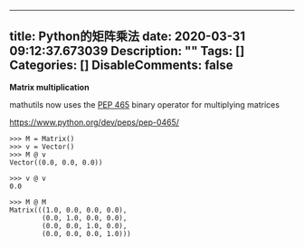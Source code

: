 
---
title: Python的矩阵乘法
date: 2020-03-31 09:12:37.673039
Description: ""
Tags: []
Categories: []
DisableComments: false
---
**Matrix multiplication**

mathutils now uses the [PEP 465](https://www.python.org/dev/peps/pep-0465/)
binary operator for multiplying matrices

<https://www.python.org/dev/peps/pep-0465/>  

  

    
    
    >>> M = Matrix()  
    >>> v = Vector()  
    >>> M @ v  
    Vector((0.0, 0.0, 0.0))  
      
    >>> v @ v  
    0.0  
      
    >>> M @ M  
    Matrix(((1.0, 0.0, 0.0, 0.0),  
            (0.0, 1.0, 0.0, 0.0),  
            (0.0, 0.0, 1.0, 0.0),  
            (0.0, 0.0, 0.0, 1.0)))

  


